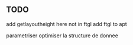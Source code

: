 ## TODO

add getlayoutheight here not in ftgl
add ftgl to apt

parametriser
optimiser la structure de donnee
